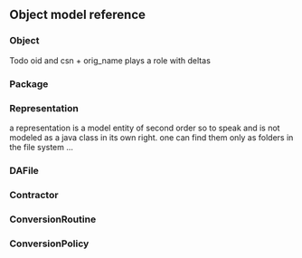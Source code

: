## Object model reference

### Object

Todo oid and csn + orig_name
plays a role with deltas

### Package

### Representation

a representation is a model entity of second order so to speak and
is not modeled as a java class in its own right. one can find them
only as folders in the file system ...

### DAFile

### Contractor

### ConversionRoutine

### ConversionPolicy



